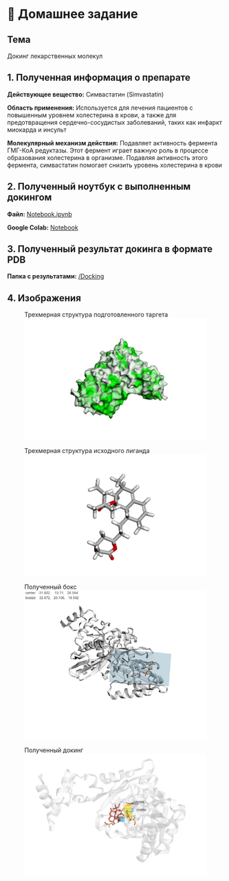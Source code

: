 # 💊 Домашнее задание

## Тема

Докинг лекарственных молекул

## 1. Полученная информация о препарате

**Действующее вещество:** Симвастатин (Simvastatin)

**Область применения:** Используется для лечения пациентов с повышенным уровнем холестерина в крови, а также для предотвращения сердечно-сосудистых заболеваний, таких как инфаркт миокарда и инсульт

**Молекулярный механизм действия:** Подавляет активность фермента ГМГ-КоA редуктазы. Этот фермент играет важную роль в процессе образования холестерина в организме. Подавляя активность этого фермента, симвастатин помогает снизить уровень холестерина в крови

## 2. Полученный ноутбук с выполненным докингом

**Файл:** [Notebook.ipynb](https://github.com/PeachMood/bioinformatics/blob/main/task6/Notebook.ipynb)

**Google Colab:** [Notebook](https://colab.research.google.com/drive/1rHZnPqs9ZqxdQIrfgrChtaccGhI5YjaR?usp=sharing)

## 3. Полученный результат докинга в формате PDB

**Папка с результатами:** [/Docking](https://github.com/PeachMood/bioinformatics/blob/main/task6/Docking)

## 4. Изображения

<figure>
  <figcaption>Трехмерная структура подготовленного таргета</figcaption>
  <img src="Target.png" />
</figure>

<figure>
  <figcaption>Трехмерная структура исходного лиганда</figcaption>
  <img src="Ligand.png" />
</figure>

<figure>
  <figcaption>Полученный бокс</figcaption>
  <img src="Box.png" />
</figure>

<figure>
  <figcaption>Полученный докинг</figcaption>
  <img src="Docking.png" />
</figure>
